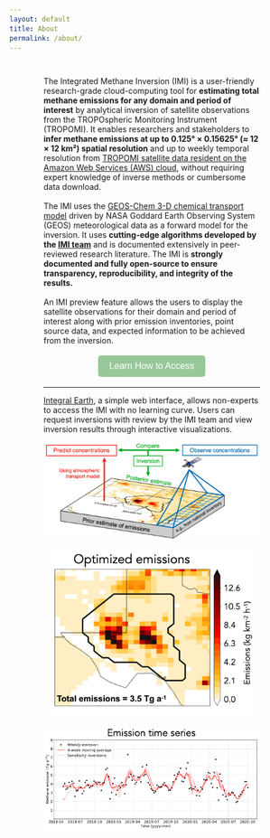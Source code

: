 ```yaml
---
layout: default
title: About
permalink: /about/
---
```


<style>
  .pageWrapper {
    padding: 3% 12%;
  }

  #access-btn {
    background-color: #98c89a;
    color: white;
    border: none;
    padding: 10px 20px;
    text-align: center;
    text-decoration: none;
    display: inline-block;
    font-size: 16px;
    margin: 4px 2px;
    cursor: pointer;
    border-radius: 5px;
    transition: all 300ms ease-in-out;
  }

  #access-btn:hover {
    background-color: #719873;
  }

  @media (max-width: 768px) {
    .pageWrapper {
      padding: 5% 5%;
      width: 100% !important;
    }

    #plot {
      scale: 0.7 !important;
    }

  }
</style>


<div class="pageWrapper">

<p>
The Integrated Methane Inversion (IMI) is a user-friendly research-grade cloud-computing tool for <strong>estimating total methane emissions for any domain and period of interest</strong> by analytical inversion of satellite observations from the TROPOspheric Monitoring Instrument (TROPOMI). It enables researchers and stakeholders to <strong>infer methane emissions at up to 0.125° × 0.15625° (≈ 12 × 12 km²) spatial resolution</strong> and up to weekly temporal resolution from <a href="https://registry.opendata.aws/sentinel5p/">TROPOMI satellite data resident on the Amazon Web Services (AWS) cloud</a>, without requiring
expert knowledge of inverse methods or cumbersome data download. 
<br>
<br>
The IMI uses the <a href="https://geos-chem.org">GEOS-Chem 3-D chemical transport model</a> driven by NASA Goddard Earth Observing System (GEOS) meteorological data as a forward model for the inversion. It uses <strong>cutting-edge algorithms developed by the <a href="https://carboninversion.com/people/">IMI team</a></strong> and is documented extensively in peer-reviewed research literature. The IMI is <strong>strongly documented and fully open-source to ensure transparency, reproducibility, and integrity of the results.</strong>
<br>
<br>
An IMI preview feature allows the users to display the satellite observations for their domain and period of interest along with prior emission inventories, point source data, and expected information to be achieved from the inversion.
</p>

<div style="display: flex; justify-content: center; align-items: center">
	<a href="{{ site.baseurl }}#topTwoColumn">
		<button id="access-btn">Learn How to Access</button>
    </a>
</div>

<hr />
<p>
<a href="https://integralearth.github.io">Integral Earth</a>, a simple web interface, allows non-experts to access the IMI with no learning curve. Users can request inversions with review by the IMI team and view inversion results through interactive visualizations.
</p>

<p align="center">
		<img src="../assets/plots/model.png" alt="Image depicting inversion workflow">
</p>

<p align="center">
		<img src="../assets/plots/optimized_emissions.png" alt="Map of optimized methane emissions"/> &nbsp;&nbsp;&nbsp;
		<img src="../assets/plots/emissions_timeline.png" alt="Methane emission timeseries"/>
</p>

</div>